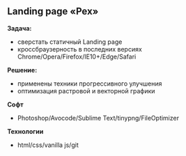 ## Landing page «Pex»

**Задача:**  
+	сверстать статичный Landing page  
+	кроссбраузерность в последних версиях Chrome/Opera/Firefox/IE10+/Edge/Safari  

**Решение:**
+	применены техники прогрессивного улучшения  
+	оптимизация растровой и векторной графики  
	
**Софт**  
+ Photoshop/Avocode/Sublime Text/tinypng/FileOptimizer

**Технологии**
+ html/css/vanilla js/git
